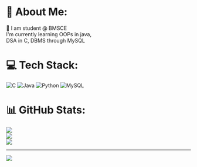 # 💫 About Me:
🔭 I am student @ BMSCE  <br>      I'm currently learning OOPs in java,<br>      DSA in C, DBMS through MySQL<br>


# 💻 Tech Stack:
![C](https://img.shields.io/badge/c-%2300599C.svg?style=for-the-badge&logo=c&logoColor=white) ![Java](https://img.shields.io/badge/java-%23ED8B00.svg?style=for-the-badge&logo=openjdk&logoColor=white) ![Python](https://img.shields.io/badge/python-3670A0?style=for-the-badge&logo=python&logoColor=ffdd54) ![MySQL](https://img.shields.io/badge/mysql-4479A1.svg?style=for-the-badge&logo=mysql&logoColor=white)
# 📊 GitHub Stats:
![](https://github-readme-stats.vercel.app/api?username=Harsha6B&theme=dark&hide_border=false&include_all_commits=false&count_private=false)<br/>
![](https://github-readme-streak-stats.herokuapp.com/?user=Harsha6B&theme=dark&hide_border=false)<br/>
![](https://github-readme-stats.vercel.app/api/top-langs/?username=Harsha6B&theme=dark&hide_border=false&include_all_commits=false&count_private=false&layout=compact)

---
[![](https://visitcount.itsvg.in/api?id=Harsha6B&icon=0&color=0)](https://visitcount.itsvg.in)

<!-- Proudly created with GPRM ( https://gprm.itsvg.in ) -->

